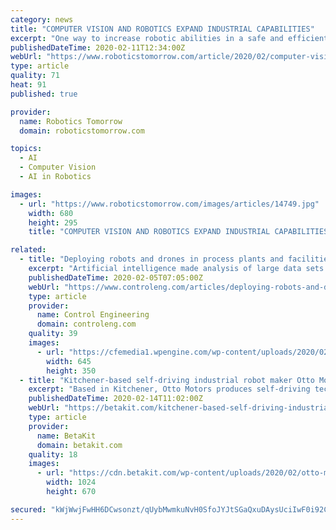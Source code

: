 ```yaml
---
category: news
title: "COMPUTER VISION AND ROBOTICS EXPAND INDUSTRIAL CAPABILITIES"
excerpt: "One way to increase robotic abilities in a safe and efficient manner is to use an innovative new technology: computer vision. Computer vision technology enables a robot to use a camera or scanner to transform multidimensional inputs into data it can process, “perceiving” its surroundings and mimicking sight. Computer vision coupled with ..."
publishedDateTime: 2020-02-11T12:34:00Z
webUrl: "https://www.roboticstomorrow.com/article/2020/02/computer-vision-and-robotics-expand-industrial-capabilities/14749"
type: article
quality: 71
heat: 91
published: true

provider:
  name: Robotics Tomorrow
  domain: roboticstomorrow.com

topics:
  - AI
  - Computer Vision
  - AI in Robotics

images:
  - url: "https://www.roboticstomorrow.com/images/articles/14749.jpg"
    width: 680
    height: 295
    title: "COMPUTER VISION AND ROBOTICS EXPAND INDUSTRIAL CAPABILITIES"

related:
  - title: "Deploying robots and drones in process plants and facilities"
    excerpt: "Artificial intelligence made analysis of large data sets possible, and machine learning can be used to make decisions and take corrective actions in real time. The convergence of all these and other technologies has created space for innovation, with robotics one of the main beneficiaries. In general, mobile robots and drones must perform two ..."
    publishedDateTime: 2020-02-05T07:05:00Z
    webUrl: "https://www.controleng.com/articles/deploying-robots-and-drones-in-process-plants-and-facilities/"
    type: article
    provider:
      name: Control Engineering
      domain: controleng.com
    quality: 39
    images:
      - url: "https://cfemedia1.wpengine.com/wp-content/uploads/2020/02/CTL2002_MAG2_F3_Yokogawa-Fig2_RemoteRobotics-Slider.jpg"
        width: 645
        height: 350
  - title: "Kitchener-based self-driving industrial robot maker Otto Motors expands into Japan"
    excerpt: "Based in Kitchener, Otto Motors produces self-driving technology and vehicles that move materials within manufacturing and warehousing facilities. Altech is a trading company that imports advanced machinery and equipment from Europe and the United States (US) to support Japanese industrial companies. “Our innovative self-driving vehicles have ..."
    publishedDateTime: 2020-02-14T11:02:00Z
    webUrl: "https://betakit.com/kitchener-based-self-driving-industrial-robot-maker-otto-motors-expands-into-japan/"
    type: article
    provider:
      name: BetaKit
      domain: betakit.com
    quality: 18
    images:
      - url: "https://cdn.betakit.com/wp-content/uploads/2020/02/otto-motors-via-twitter-1024x670.jpeg"
        width: 1024
        height: 670

secured: "kWjWwjFwHH6DCwsonzt/qUybMwmkuNvH0SfoJYJtSGaQxuDAysUciIwF0i92CFOns3asSyjYehrYp4ott4kg/mkddHH+5gFJruOK73N/tk/smM/ZWbTIEJymsE/WVN0tEhOnDxL9wHNpOBezGHM0sJPemVr/53c3L81zx7PL+X3ntMsRAG69oUuhh9L20KkFLKYAqUyOXxaa6iljHQhqlXLZjRO3nkSQJkeW6Mz3nvWfevSjvtZdi187gDqpQtCW00dtx6rdvcHm76jSXumniovf5F3aqnNnUahstxuu9nqzPAr0U+BZO110yKOI4DFwLQhmBp3VaZh9TOxzJuJyLg/6T2aiZpnSy2iJmsl7MTQvjOk54kKXWvwNyjfGwK2PmR3H6NVGfcyMMZWvbpcHOdNUqdmPICu3kVUdbfE1AYnPCXOKo0w2GYga9b1+nCfLbB1j2RrSZZHbO2w1kfqkfoUjWUfdgbJMBORuyfuW0BU=;pemJ9HrXtvoO2lp+D3q2iw=="
---
```


